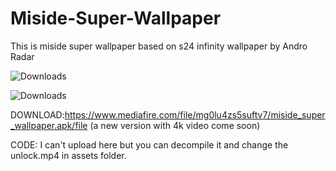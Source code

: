 # Miside-Super-Wallpaper
This is miside super wallpaper based on s24 infinity wallpaper by  Andro Radar

![Downloads](https://img.shields.io/badge/Downloads-202-brightgreen)

![Downloads](https://img.shields.io/badge/Status-Stable-green)

DOWNLOAD:https://www.mediafire.com/file/mg0lu4zs5suftv7/miside_super_wallpaper.apk/file (a new version with 4k video come soon)

CODE: I can't upload here but you can decompile it and change the unlock.mp4 in assets folder.
